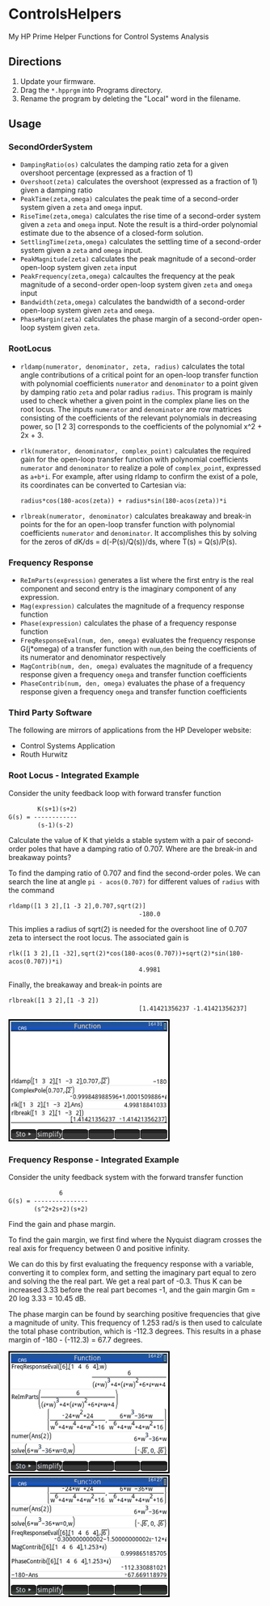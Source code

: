 # ControlsHelpers
My HP Prime Helper Functions for Control Systems Analysis

## Directions
1. Update your firmware. 
2. Drag the `*.hpprgm` into Programs directory. 
3. Rename the program by deleting the "Local" word in the filename.

## Usage

### SecondOrderSystem
- `DampingRatio(os)` calculates the damping ratio zeta for a given
  overshoot percentage (expressed as a fraction of 1)
- `Overshoot(zeta)` calculates the overshoot (expressed as a fraction
  of 1) given a damping ratio
- `PeakTime(zeta,omega)` calculates the peak time of a second-order system given a `zeta` and `omega`
  input.
- `RiseTime(zeta,omega)` calculates the rise time of a second-order system given a
  `zeta` and `omega` input. Note the result is a third-order
  polynomial estimate due to the absence of a closed-form solution.
- `SettlingTime(zeta,omega)` calculates the settling time of a second-order system
  given a `zeta` and `omega` input.
- `PeakMagnitude(zeta)` calculates the peak magnitude of a second-order
  open-loop system given `zeta` input
- `PeakFrequency(zeta,omega)` calcaultes the frequency at the peak magnitude of a
  second-order open-loop system given `zeta` and `omega` input
- `Bandwidth(zeta,omega)` calculates the bandwidth of a second-order open-loop
  system given `zeta` and `omega`.
- `PhaseMargin(zeta)` calculates the phase margin of a second-order
  open-loop system given `zeta`.

### RootLocus

- `rldamp(numerator, denominator, zeta, radius)` calculates the total angle
  contributions of a critical point for an open-loop transfer function
  with polynomial coefficients `numerator` and `denominator` to a point given by
  damping ratio `zeta` and polar radius `radius`. This program is
  mainly used to check whether a given point in the complex plane lies
  on the root locus. The inputs `numerator` and `denominator` are row
  matrices consisting of the coefficients of the relevant polynomials
  in decreasing power, so [1 2 3] corresponds to the coefficients of
  the polynomial x^2 + 2x + 3.

- `rlk(numerator, denominator, complex_point)` calculates the required
  gain for the open-loop transfer function with polynomial coefficients
  `numerator` and `denominator` to realize a pole of `complex_point`,
  expressed as `a+b*i`. For example, after using rldamp to confirm the
  exist of a pole, its coordinates can be converted to Cartesian via:
  
  ```
  radius*cos(180-acos(zeta)) + radius*sin(180-acos(zeta))*i
  ```

- `rlbreak(numerator, denominator)` calculates breakaway and
  break-in points for the for an open-loop transfer function
  with polynomial coefficients `numerator` and `denominator`. It
  accomplishes this by solving for the zeros of dK/ds =
  d(-P(s)/Q(s))/ds, where T(s) = Q(s)/P(s). 

### Frequency Response
- `ReImParts(expression)` generates a list where the first entry is
  the real component and second entry is the imaginary component of
  any expression. 
- `Mag(expression)` calculates the magnitude of a frequency response function
- `Phase(expression)` calculates the phase of a frequency
  response function
- `FreqResponseEval(num, den, omega)` evaluates the frequency
  response G(j*omega) of  a transfer function with `num`,`den` being
  the coefficients of its numerator and denominator respectively
- `MagContrib(num, den, omega)` evaluates the magnitude of a frequency
  response given a frequency `omega` and transfer function coefficients
- `PhaseContrib(num, den, omega)` evaluates the phase of a frequency
  response given a frequency `omega` and transfer function
  coefficients
  

### Third Party Software
The following are mirrors of applications from the HP Developer website:

- Control Systems Application
- Routh Hurwitz

### Root Locus - Integrated Example

Consider the unity feedback loop with forward transfer function
```
        K(s+1)(s+2)
G(s) = ------------
        (s-1)(s-2)
```
Calculate the value of K that yields a stable system with a pair of
  second-order poles that have a damping ratio of 0.707. Where are
  the break-in and breakaway points?

To find the damping ratio of 0.707 and find the second-order poles. We
can search the line at angle `pi - acos(0.707)` for different values
of `radius` with the command
```
rldamp([1 3 2],[1 -3 2],0.707,sqrt(2)]
                                    -180.0
```
This implies a radius of sqrt(2) is needed for the overshoot line of
0.707 zeta to intersect the root locus. The associated gain is
```
rlk([1 3 2],[1 -32],sqrt(2)*cos(180-acos(0.707))+sqrt(2)*sin(180-acos(0.707))*i)
                                    4.9981
```
Finally, the breakaway and break-in points are
```
rlbreak([1 3 2],[1 -3 2])
                                    [1.41421356237 -1.41421356237]
```

![img](./img/rl.png)

### Frequency Response - Integrated Example
Consider the unity feedback system with the forward transfer function
```
              6
G(s) = ---------------
       (s^2+2s+2)(s+2)
```
Find the gain and phase margin.

To find the gain margin, we first find where the Nyquist diagram
crosses the real axis for frequency between 0 and positive infinity.

We can do this by first evaluating the frequency response with a
variable, converting it to complex form, and setting the imaginary
part equal to zero and solving the the real part. We get a real part
of -0.3. Thus K can be increased 3.33 before the real part becomes -1,
and the gain margin Gm = 20 log 3.33 = 10.45 dB.

The phase margin can be found by searching positive frequencies that
give a magnitude of unity. This frequency of 1.253 rad/s is then used to calculate
the total phase contribution, which is -112.3 degrees. This results in
a phase margin of -180 - (-112.3) = 67.7 degrees.

![img](./img/freq1.png)
![img](./img/freq2.png)
